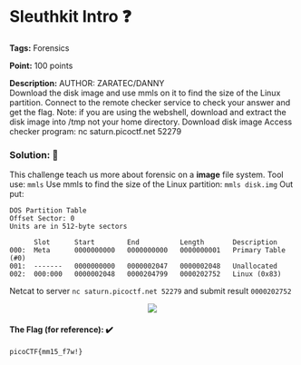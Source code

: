 # Sleuthkit Intro ❓

**Tags:** Forensics

**Point:** 100 points

**Description:** AUTHOR: ZARATEC/DANNY<br>
Download the disk image and use mmls on it to find the size of the Linux partition. Connect to the remote checker service to check your answer and get the flag.
Note: if you are using the webshell, download and extract the disk image into /tmp not your home directory.
Download disk image
Access checker program: nc saturn.picoctf.net 52279

### Solution: 💯

This challenge teach us more about forensic on a **image** file system. Tool use: `mmls`
Use mmls to find the size of the Linux partition: `mmls disk.img`
Out put:
```
DOS Partition Table
Offset Sector: 0
Units are in 512-byte sectors

      Slot      Start        End          Length       Description
000:  Meta      0000000000   0000000000   0000000001   Primary Table (#0)
001:  -------   0000000000   0000002047   0000002048   Unallocated
002:  000:000   0000002048   0000204799   0000202752   Linux (0x83)
```
Netcat to server `nc saturn.picoctf.net 52279` and submit result `0000202752`

<p align="center"><img src="https://user-images.githubusercontent.com/48288606/159230074-1ecfd4eb-ffe9-4211-ad50-d46e8d2f3494.png"></p>

#### The Flag (for reference): ✔️
```
picoCTF{mm15_f7w!}
```
